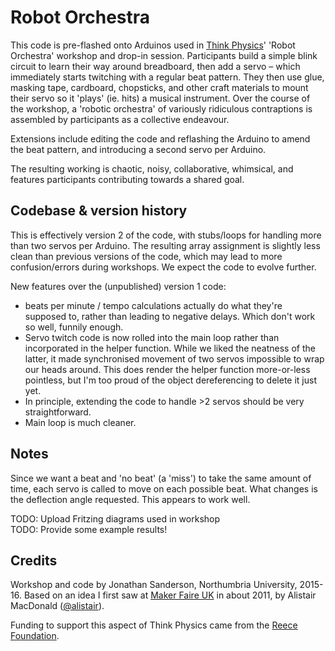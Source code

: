 # Robot Orchestra

This code is pre-flashed onto Arduinos used in [Think Physics](http://thinkphysics.org)' 'Robot Orchestra' workshop and drop-in session. Participants build a simple blink circuit to learn their way around breadboard, then add a servo – which immediately starts twitching with a regular beat pattern. They then use glue, masking tape, cardboard, chopsticks, and other craft materials to mount their servo so it 'plays' (ie. hits) a musical instrument. Over the course of the workshop, a 'robotic orchestra' of variously ridiculous contraptions is assembled by participants as a collective endeavour.

Extensions include editing the code and reflashing the Arduino to amend the beat pattern, and introducing a second servo per Arduino.

The resulting working is chaotic, noisy, collaborative, whimsical, and features participants contributing towards a shared goal.

## Codebase & version history

This is effectively version 2 of the code, with stubs/loops for handling more than two servos per Arduino. The resulting array assignment is slightly less clean than previous versions of the code, which may lead to more confusion/errors during workshops. We expect the code to evolve further.

New features over the (unpublished) version 1 code:

* beats per minute / tempo calculations actually do what they're supposed to, rather than leading to negative delays. Which don't work so well, funnily enough.
* Servo twitch code is now rolled into the main loop rather than incorporated in the helper function. While we liked the neatness of the latter, it made synchronised movement of two servos impossible to wrap our heads around. This does render the helper function more-or-less pointless, but I'm too proud of the object dereferencing to delete it just yet.
* In principle, extending the code to handle >2 servos should be very straightforward.
* Main loop is much cleaner.

## Notes

Since we want a beat and 'no beat' (a 'miss') to take the same amount of time, each servo is called to move on each possible beat. What changes is the deflection angle requested. This appears to work well.

TODO: Upload Fritzing diagrams used in workshop  
TODO: Provide some example results!

## Credits

Workshop and code by Jonathan Sanderson, Northumbria University, 2015-16. Based on an idea I first saw at [Maker Faire UK](http://www.makerfaireuk.com) in about 2011, by Alistair MacDonald ([@alistair](https://twitter.com/alistair)).

Funding to support this aspect of Think Physics came from the [Reece Foundation](http://www.reece-foundation.org "Reece Foundation | Supporting engineering in the region").
